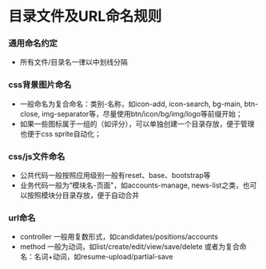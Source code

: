# 目录文件及URL命名规则

### 通用命名约定
* 所有文件/目录名一律以中划线分隔

### css背景图片命名
* 一般命名为复合命名：类别-名称，如icon-add, icon-search, bg-main, btn-close, img-separator等，尽量使用btn/icon/bg/img/logo等前缀开始；
* 如果一些图标属于一组的（如评分），可以单独创建一个目录存放，便于管理也便于css sprite自动化；

### css/js文件命名
* 公共代码一般按照应用级别一般有reset、base、bootstrap等
* 业务代码一般为“模块名-页面"，如accounts-manage, news-list之类，也可以按照模块分目录存放，便于自动合并

### url命名
* controller 一般用复数形式，如candidates/positions/accounts
* method 一般为动词，如list/create/edit/view/save/delete 或者为复合命名：名词+动词，如resume-upload/partial-save
